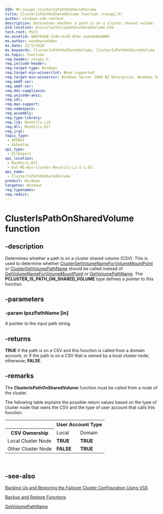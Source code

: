 ```yaml
---
UID: NF:resapi.ClusterIsPathOnSharedVolume
title: ClusterIsPathOnSharedVolume function (resapi.h)
author: windows-sdk-content
description: Determines whether a path is on a cluster shared volume.
old-location: mscs\clusterispathonsharedvolume.htm
tech.root: MsCS
ms.assetid: 8d4702b8-23de-4c45-87ec-1a4ada8a4086
ms.author: windowssdkdev
ms.date: 12/5/2018
ms.keywords: ClusterIsPathOnSharedVolume, ClusterIsPathOnSharedVolume function [Failover Cluster], PCLUSTER_IS_PATH_ON_SHARED_VOLUME, PCLUSTER_IS_PATH_ON_SHARED_VOLUME function [Failover Cluster], mscs.clusterispathonsharedvolume, resapi/ClusterIsPathOnSharedVolume, resapi/PCLUSTER_IS_PATH_ON_SHARED_VOLUME
ms.topic: function
req.header: resapi.h
req.include-header: 
req.target-type: Windows
req.target-min-winverclnt: None supported
req.target-min-winversvr: Windows Server 2008 R2 Enterprise, Windows Server 2008 R2 Datacenter
req.kmdf-ver: 
req.umdf-ver: 
req.ddi-compliance: 
req.unicode-ansi: 
req.idl: 
req.max-support: 
req.namespace: 
req.assembly: 
req.type-library: 
req.lib: ResUtils.Lib
req.dll: ResUtils.Dll
req.irql: 
topic_type:
 - APIRef
 - kbSyntax
api_type:
 - DllExport
api_location:
 - ResUtils.Dll
 - Ext-MS-Win-Cluster-Resutils-L1-1-1.dll
api_name:
 - ClusterIsPathOnSharedVolume
product: Windows
targetos: Windows
req.typenames: 
req.redist: 
---
```


# ClusterIsPathOnSharedVolume function


## -description


Determines whether a path is on a cluster shared volume (CSV). This is used to determine whether <a href="https://msdn.microsoft.com/d110e30d-046e-45f3-b326-72160a69c17d">ClusterGetVolumeNameForVolumeMountPoint</a> or <a href="https://msdn.microsoft.com/eff2995a-d17c-4899-bff5-ead9526f859d">ClusterGetVolumePathName</a> should be called instead of <a href="https://msdn.microsoft.com/3f749042-bdc9-4087-bb8a-d833713472eb">GetVolumeNameForVolumeMountPoint</a> or <a href="https://msdn.microsoft.com/fa34786c-af82-4b59-bf36-e9a95a2f913e">GetVolumePathName</a>. The <b>PCLUSTER_IS_PATH_ON_SHARED_VOLUME</b> type defines a pointer to this function.


## -parameters




### -param lpszPathName [in]

A pointer to the input path string.


## -returns



<b>TRUE</b> if the path is on a CSV and this function is called from a domain account, or if the path is on a CSV that is owned by a local cluster node; otherwise, <b>FALSE</b>.




## -remarks



The 
    <b>ClusterIsPathOnSharedVolume</b> 
    function must be called from a node of the cluster.

The following table explains the possible return values based on the type of cluster node that owns the CSV and the type of user account that calls this function.

<table>
<tr>
<th></th>
<th colspan="2">User Account Type</th>
</tr>
<tr>
<th>CSV Ownership</th>
<td>Local</td>
<td>Domain</td>
</tr>
<tr>
<td>Local Cluster Node</td>
<td><b>TRUE</b></td>
<td><b>TRUE</b></td>
</tr>
<tr>
<td>Other Cluster Node</td>
<td><b>FALSE</b></td>
<td><b>TRUE</b></td>
</tr>
</table>
 




## -see-also




<a href="https://msdn.microsoft.com/ea8b76b2-3931-4489-a648-e1077fd93b21">Backing Up and Restoring the Failover Cluster Configuration Using VSS</a>



<a href="https://msdn.microsoft.com/0f492e51-f364-40f1-b2c8-478f707f079d">Backup and Restore Functions</a>



<a href="https://msdn.microsoft.com/fa34786c-af82-4b59-bf36-e9a95a2f913e">GetVolumePathName</a>
 

 


